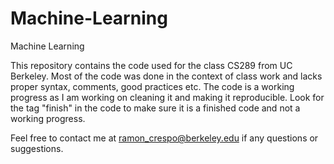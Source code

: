 # Machine-Learning
Machine Learning

This repository contains the code used for the class CS289 from UC Berkeley. Most of the code was done in the context of class work and lacks proper syntax, comments, good practices etc. The code is a working progress as I am working on cleaning it and making it reproducible. Look for the tag "finish" in the code to make sure it is a finished code and not a working progress. 

Feel free to contact me at ramon_crespo@berkeley.edu if any questions or suggestions. 

